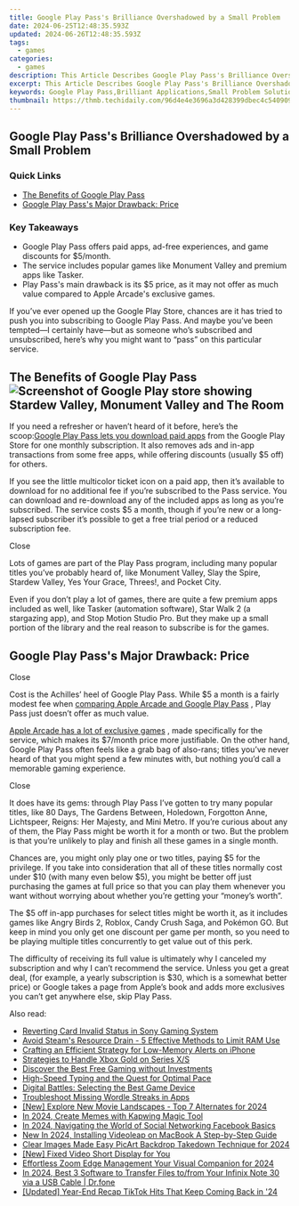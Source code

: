 ```yaml
---
title: Google Play Pass's Brilliance Overshadowed by a Small Problem
date: 2024-06-25T12:48:35.593Z
updated: 2024-06-26T12:48:35.593Z
tags:
  - games
categories:
  - games
description: This Article Describes Google Play Pass's Brilliance Overshadowed by a Small Problem
excerpt: This Article Describes Google Play Pass's Brilliance Overshadowed by a Small Problem
keywords: Google Play Pass,Brilliant Applications,Small Problem Solutions,Google Apps Accessibility,Digital Entertainment Platforms,Subscription App Marketplaces,App Subscriptions Review
thumbnail: https://thmb.techidaily.com/96d4e4e3696a3d428399dbec4c54090942565cd5b197d0762ff7457e8ce649a0.jpg
---
```


## Google Play Pass's Brilliance Overshadowed by a Small Problem

### Quick Links

* [The Benefits of Google Play Pass](#the-benefits-of-google-play-pass)
* [Google Play Pass's Major Drawback: Price](#google-play-pass-39-s-major-drawback-price)

### Key Takeaways

* Google Play Pass offers paid apps, ad-free experiences, and game discounts for $5/month.
* The service includes popular games like Monument Valley and premium apps like Tasker.
* Play Pass's main drawback is its $5 price, as it may not offer as much value compared to Apple Arcade's exclusive games.

 If you’ve ever opened up the Google Play Store, chances are it has tried to push you into subscribing to Google Play Pass. And maybe you’ve been tempted—I certainly have—but as someone who’s subscribed and unsubscribed, here’s why you might want to “pass” on this particular service.

## The Benefits of Google Play Pass ![Screenshot of Google Play store showing Stardew Valley, Monument Valley and The Room](https://static1.makeuseofimages.com/wordpress/wp-content/uploads/2024/05/screenshot_20240527-152642.png)

 If you need a refresher or haven’t heard of it before, here’s the scoop:[Google Play Pass lets you download paid apps](http://www.makeuseof.com/tag/google-play-pass-apps-games/) from the Google Play Store for one monthly subscription. It also removes ads and in-app transactions from some free apps, while offering discounts (usually $5 off) for others.

 If you see the little multicolor ticket icon on a paid app, then it’s available to download for no additional fee if you’re subscribed to the Pass service. You can download and re-download any of the included apps as long as you’re subscribed. The service costs $5 a month, though if you’re new or a long-lapsed subscriber it’s possible to get a free trial period or a reduced subscription fee.

Close

 Lots of games are part of the Play Pass program, including many popular titles you’ve probably heard of, like Monument Valley, Slay the Spire, Stardew Valley, Yes Your Grace, Threes!, and Pocket City.

 Even if you don’t play a lot of games, there are quite a few premium apps included as well, like Tasker (automation software), Star Walk 2 (a stargazing app), and Stop Motion Studio Pro. But they make up a small portion of the library and the real reason to subscribe is for the games.

## Google Play Pass's Major Drawback: Price

Close

 Cost is the Achilles’ heel of Google Play Pass. While $5 a month is a fairly modest fee when [comparing Apple Arcade and Google Play Pass](https://www.makeuseof.com/apple-arcade-vs-google-play-pass/) , Play Pass just doesn’t offer as much value.

[Apple Arcade has a lot of exclusive games](https://www.makeuseof.com/tag/get-started-apple-arcade/) , made specifically for the service, which makes its $7/month price more justifiable. On the other hand, Google Play Pass often feels like a grab bag of also-rans; titles you’ve never heard of that you might spend a few minutes with, but nothing you’d call a memorable gaming experience.

Close

 It does have its gems: through Play Pass I’ve gotten to try many popular titles, like 80 Days, The Gardens Between, Holedown, Forgotton Anne, Lichtspeer, Reigns: Her Majesty, and Mini Metro. If you’re curious about any of them, the Play Pass might be worth it for a month or two. But the problem is that you’re unlikely to play and finish all these games in a single month.

 Chances are, you might only play one or two titles, paying $5 for the privilege. If you take into consideration that all of these titles normally cost under $10 (with many even below $5), you might be better off just purchasing the games at full price so that you can play them whenever you want without worrying about whether you’re getting your “money’s worth”.

 The $5 off in-app purchases for select titles might be worth it, as it includes games like Angry Birds 2, Roblox, Candy Crush Saga, and Pokémon GO. But keep in mind you only get one discount per game per month, so you need to be playing multiple titles concurrently to get value out of this perk.

 The difficulty of receiving its full value is ultimately why I canceled my subscription and why I can’t recommend the service. Unless you get a great deal, (for example, a yearly subscription is $30, which is a somewhat better price) or Google takes a page from Apple’s book and adds more exclusives you can’t get anywhere else, skip Play Pass.


<ins class="adsbygoogle"
     style="display:block"
     data-ad-format="autorelaxed"
     data-ad-client="ca-pub-7571918770474297"
     data-ad-slot="1223367746"></ins>



<ins class="adsbygoogle"
     style="display:block"
     data-ad-client="ca-pub-7571918770474297"
     data-ad-slot="8358498916"
     data-ad-format="auto"
     data-full-width-responsive="true"></ins>

<span class="atpl-alsoreadstyle">Also read:</span>
<div><ul>
<li><a href="https://games-able.techidaily.com/reverting-card-invalid-status-in-sony-gaming-system/"><u>Reverting Card Invalid Status in Sony Gaming System</u></a></li>
<li><a href="https://games-able.techidaily.com/avoid-steams-resource-drain-5-effective-methods-to-limit-ram-use/"><u>Avoid Steam's Resource Drain - 5 Effective Methods to Limit RAM Use</u></a></li>
<li><a href="https://games-able.techidaily.com/crafting-an-efficient-strategy-for-low-memory-alerts-on-iphone/"><u>Crafting an Efficient Strategy for Low-Memory Alerts on iPhone</u></a></li>
<li><a href="https://games-able.techidaily.com/strategies-to-handle-xbox-gold-on-series-xs/"><u>Strategies to Handle Xbox Gold on Series X/S</u></a></li>
<li><a href="https://games-able.techidaily.com/discover-the-best-free-gaming-without-investments/"><u>Discover the Best Free Gaming without Investments</u></a></li>
<li><a href="https://games-able.techidaily.com/high-speed-typing-and-the-quest-for-optimal-pace/"><u>High-Speed Typing and the Quest for Optimal Pace</u></a></li>
<li><a href="https://games-able.techidaily.com/digital-battles-selecting-the-best-game-device/"><u>Digital Battles: Selecting the Best Game Device</u></a></li>
<li><a href="https://games-able.techidaily.com/troubleshoot-missing-wordle-streaks-in-apps/"><u>Troubleshoot Missing Wordle Streaks in Apps</u></a></li>
<li><a href="https://facebook-video-footage.techidaily.com/new-explore-new-movie-landscapes-top-7-alternates-for-2024/"><u>[New] Explore New Movie Landscapes - Top 7 Alternates for 2024</u></a></li>
<li><a href="https://extra-resources.techidaily.com/in-2024-create-memes-with-kapwing-magic-tool/"><u>In 2024, Create Memes with Kapwing Magic Tool</u></a></li>
<li><a href="https://facebook-video-content.techidaily.com/in-2024-navigating-the-world-of-social-networking-facebook-basics/"><u>In 2024, Navigating the World of Social Networking  Facebook Basics</u></a></li>
<li><a href="https://video-creation-software.techidaily.com/new-in-2024-installing-videoleap-on-macbook-a-step-by-step-guide/"><u>New In 2024, Installing Videoleap on MacBook A Step-by-Step Guide</u></a></li>
<li><a href="https://extra-information.techidaily.com/clear-images-made-easy-picart-backdrop-takedown-technique-for-2024/"><u>Clear Images Made Easy  PicArt Backdrop Takedown Technique for 2024</u></a></li>
<li><a href="https://youtube-stream.techidaily.com/new-fixed-video-short-display-for-you/"><u>[New] Fixed Video Short Display for You</u></a></li>
<li><a href="https://screen-capture.techidaily.com/effortless-zoom-edge-management-your-visual-companion-for-2024/"><u>Effortless Zoom Edge Management  Your Visual Companion for 2024</u></a></li>
<li><a href="https://android-transfer.techidaily.com/in-2024-best-3-software-to-transfer-files-tofrom-your-infinix-note-30-via-a-usb-cable-drfone-by-drfone-transfer-from-android-transfer-from-android/"><u>In 2024, Best 3 Software to Transfer Files to/from Your Infinix Note 30 via a USB Cable | Dr.fone</u></a></li>
<li><a href="https://tiktok-video-recordings.techidaily.com/updated-year-end-recap-tiktok-hits-that-keep-coming-back-in-24/"><u>[Updated] Year-End Recap  TikTok Hits That Keep Coming Back in '24</u></a></li>
</ul></div>
